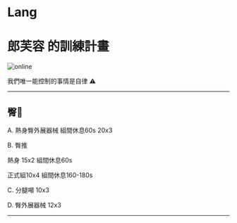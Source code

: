 # Lang
<html>
<head>
  <meta charset="UTF-8">
</head>
<body>
  <h1>郎芙容 的訓練計畫</h1>
  <img src="https://custom-images.strikinglycdn.com/res/hrscywv4p/image/upload/c_limit,fl_lossy,h_600,w_800,f_auto,q_auto/6854615/492705_919805.jpeg" alt="online">
  <p>我們唯一能控制的事情是自律 ⚠️</p>
  <hr>
  <h2>臀🍑</h2>
  <p>A. 熱身臀外展器械 組間休息60s 20x3</p>
  <p>B. 臀推</p>
  <p>熱身 15x2 組間休息60s</p>
  <p>正式組10x4 組間休息160-180s</p>
  <p>C. 分腿噸 10x3</p>
  <p>D. 臀外展器械 12x3</p>
  <hr>
  </body>
  </html>

